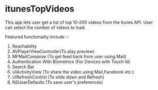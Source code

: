 # itunesTopVideos
This app lets user get a list of top 10-200 videos from the itunes API. User can select the number of videos to load. <br />


Featured functionality include :-<br />
1. Reachability<br />
2. AVPlayerViewController(To play preview)<br />
3. MFMailCompose (To get feed back from user using Mail)<br />
4. Authentication With Biometrics (For Devices with Touch Id)<br />
5. Search Bar<br />
6. UIActivityView (To share the video using Mail,Facebook etc.)<br />
7. UIRefreshControl (To slide down and Refresh)<br />
8. NSUserDefaults (To save user's preferences)<br />
